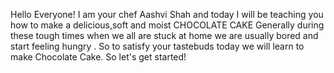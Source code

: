 Hello Everyone!
I am your chef Aashvi Shah and today I will be teaching you how to make a delicious,soft and moist CHOCOLATE CAKE
Generally during these tough times when we all are stuck at home we are usually bored and start feeling hungry .
So to satisfy your tastebuds today we will learn to make Chocolate Cake.
So let's get started!